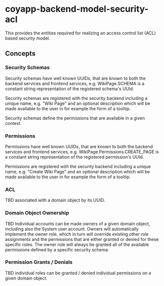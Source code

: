 # coyapp-backend-model-security-acl

This provides the entities required for realizing an access control list (ACL)
based security model.

## Concepts

### Security Schemas

Security schemas have well known UUIDs, that are known to both the backend
services and frontend services, e.g. WikiPage.SCHEMA is a constant string
representation of the registered schema's UUId.

Security schemas are registered with the security backend including a unique
name, e.g. "Wiki Page" and an optional description which will be made available
to the user in for example the form of a tooltip.

Security schemas define the permissions that are available in a given context.

### Permissions

Permissions have well known UUIDs, that are known to both the backend services
and frontend services, e.g. WikiPage.Permissions.CREATE_PAGE is a constant
string representation of the registered permission's UUId.

Permissions are registered with the security backend including a unique name,
e.g. "Create Wiki Page" and an optional description which will be made available
to the user in for example the form of a tooltip.

### ACL

TBD associated with a domain object by its UUID.

### Domain Object Ownership

TBD Individual accounts can be made owners of a given domain object, including
also the System user account. Owners will automatically implement the owner role,
which in turn will override existing other role assignments and the permissions
that are either granted or denied for these specific roles.
The owner role will always be granted all of the available permissions defined
by a specific security schema.

### Permission Grants / Denials

TBD individual roles can be granted / denied individual permissions on a given
domain object.
